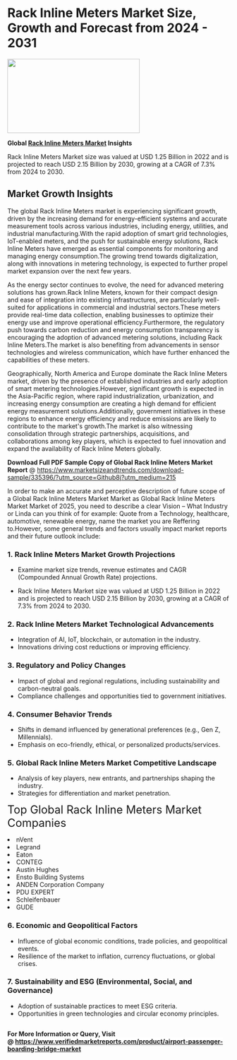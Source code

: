<H1>Rack Inline Meters Market Size, Growth and Forecast from 2024 - 2031</H1><img class="aligncenter size-medium wp-image-584254" src="https://thirdeyenews.in/wp-content/uploads/2024/09/Global-Market-Research-300x168.jpeg" alt="" width="300" height="168" /><p><strong>Global&nbsp;<a href="https://www.marketsizeandtrends.com/download-sample/335396/?utm_source=Github8j?utm_medium=215">Rack Inline Meters Market</a> Insights</strong></p><p>Rack Inline Meters Market size was valued at USD 1.25 Billion in 2022 and is projected to reach USD 2.15 Billion by 2030, growing at a CAGR of 7.3% from 2024 to 2030.</p><p><h2>Market Growth Insights</h2> <p>The global Rack Inline Meters market is experiencing significant growth, driven by the increasing demand for energy-efficient systems and accurate measurement tools across various industries, including energy, utilities, and industrial manufacturing.With the rapid adoption of smart grid technologies, IoT-enabled meters, and the push for sustainable energy solutions, Rack Inline Meters have emerged as essential components for monitoring and managing energy consumption.The growing trend towards digitalization, along with innovations in metering technology, is expected to further propel market expansion over the next few years.</p> <p>As the energy sector continues to evolve, the need for advanced metering solutions has grown.Rack Inline Meters, known for their compact design and ease of integration into existing infrastructures, are particularly well-suited for applications in commercial and industrial sectors.These meters provide real-time data collection, enabling businesses to optimize their energy use and improve operational efficiency.Furthermore, the regulatory push towards carbon reduction and energy consumption transparency is encouraging the adoption of advanced metering solutions, including Rack Inline Meters.The market is also benefiting from advancements in sensor technologies and wireless communication, which have further enhanced the capabilities of these meters.</p> <p>Geographically, North America and Europe dominate the Rack Inline Meters market, driven by the presence of established industries and early adoption of smart metering technologies.However, significant growth is expected in the Asia-Pacific region, where rapid industrialization, urbanization, and increasing energy consumption are creating a high demand for efficient energy measurement solutions.Additionally, government initiatives in these regions to enhance energy efficiency and reduce emissions are likely to contribute to the market's growth.The market is also witnessing consolidation through strategic partnerships, acquisitions, and collaborations among key players, which is expected to fuel innovation and expand the availability of Rack Inline Meters globally.</p> <p><span class=""><strong>Download Full PDF Sample Copy of Global Rack Inline Meters Market Report</strong> @ <a href="https://www.marketsizeandtrends.com/download-sample/335396/?utm_source=Github8j?utm_medium=215" target="_blank">https://www.marketsizeandtrends.com/download-sample/335396/?utm_source=Github8j?utm_medium=215</a></span></p><p>In order to make an accurate and perceptive description of future scope of a Global&nbsp;Rack Inline Meters Market Market as Global&nbsp;Rack Inline Meters Market Market of 2025, you need to describe a clear Vision &ndash; What Industry or Linda can you think of for example: Quote from a Technology, healthcare, automotive, renewable energy, name the market you are Reffering to.However, some general trends and factors usually impact market reports and their future outlook include:</p><h3>1.&nbsp;<strong>Rack Inline Meters Market Growth Projections</strong></h3><ul><li>Examine market size trends, revenue estimates and CAGR (Compounded Annual Growth Rate) projections.</li><li><p>Rack Inline Meters Market size was valued at USD 1.25 Billion in 2022 and is projected to reach USD 2.15 Billion by 2030, growing at a CAGR of 7.3% from 2024 to 2030.</p></li></ul><h3>2.&nbsp;<strong>Rack Inline Meters Market Technological Advancements</strong></h3><ul><li>Integration of AI, IoT, blockchain, or automation in the industry.</li><li>Innovations driving cost reductions or improving efficiency.</li></ul><h3>3.&nbsp;<strong>Regulatory and Policy Changes</strong></h3><ul><li>Impact of global and regional regulations, including sustainability and carbon-neutral goals.</li><li>Compliance challenges and opportunities tied to government initiatives.</li></ul><h3>4.&nbsp;<strong>Consumer Behavior Trends</strong></h3><ul><li>Shifts in demand influenced by generational preferences (e.g., Gen Z, Millennials).</li><li>Emphasis on eco-friendly, ethical, or personalized products/services.</li></ul><h3>5.&nbsp;<strong>Global Rack Inline Meters Market Competitive Landscape</strong></h3><ul><li>Analysis of key players, new entrants, and partnerships shaping the industry.</li><li>Strategies for differentiation and market penetration.</li></ul><p data-pm-slice="1 1 []"><span style="color: inherit; font-family: inherit; font-size: 25px;">Top Global Rack Inline Meters Market Companies</span></p><div class="" data-test-id=""><p><li>nVent</li><li> Legrand</li><li> Eaton</li><li> CONTEG</li><li> Austin Hughes</li><li> Ensto Building Systems</li><li> ANDEN Corporation Company</li><li> PDU EXPERT</li><li> Schleifenbauer</li><li> GUDE</li></p></div><h3>6.&nbsp;<strong>Economic and Geopolitical Factors</strong></h3><ul><li>Influence of global economic conditions, trade policies, and geopolitical events.</li><li>Resilience of the market to inflation, currency fluctuations, or global crises.</li></ul><h3>7.&nbsp;<strong>Sustainability and ESG (Environmental, Social, and Governance)</strong></h3><ul><li>Adoption of sustainable practices to meet ESG criteria.</li><li>Opportunities in green technologies and circular economy principles.</li></ul><h2><strong style="font-size: 14px;">For More Information or Query, Visit @&nbsp;</strong><a style="background-color: #ffffff; font-size: 14px;" href="https://www.marketsizeandtrends.com/report/rack-inline-meters-market/" target="_blank">https://www.verifiedmarketreports.com/product/airport-passenger-boarding-bridge-market</a></h2>